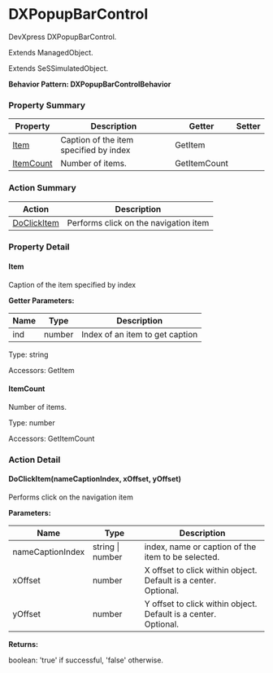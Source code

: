 # DXPopupBarControl

DevXpress DXPopupBarControl.
 
Extends ManagedObject.

Extends SeSSimulatedObject.





**Behavior Pattern: DXPopupBarControlBehavior**


<!-- ============================== property summary ========================== -->

	

### Property Summary

| **Property** | **Description** | **Getter** | **Setter** |
| ------------ | --------------- | ---------- | ---------- |
| [Item](#Item) | Caption of the item specified by index | GetItem |  |
| [ItemCount](#ItemCount) | Number of items. | GetItemCount |  |



	
<!-- ============================== action summary ========================== -->



### Action Summary

|  **Action** | **Description** | 
| ----------- | --------------- |
|	[DoClickItem](#DoClickItem) | Performs click on the navigation item |




<!-- ============================== property detail ========================== -->
	
### Property Detail
		
<a name="Item"></a>
#### Item


Caption of the item specified by index

			
**Getter Parameters:**

| **Name** | **Type** | **Description** |
| -------- | -------- | --------------- |	
| ind | number | Index of an item to get caption |


	
			
Type: string
			
			
Accessors: GetItem
			
		
<a name="ItemCount"></a>
#### ItemCount


Number of items.

			
	
			
Type: number
			
			
Accessors: GetItemCount
			
		
	
	
<!-- ============================== action detail ========================== -->
	
### Action Detail
		
<a name="DoClickItem"></a>    
#### DoClickItem(nameCaptionIndex, xOffset, yOffset)

Performs click on the navigation item


**Parameters:**

|	**Name** | **Type** | **Description** |
| ---------- | -------- | --------------- |
| nameCaptionIndex | string \| number |	index, name or caption of the item to be selected. |
| xOffset | number |	X offset to click within object. Default is a center.<br>Optional. |
| yOffset | number |	Y offset to click within object. Default is a center.<br>Optional. |




**Returns:**

boolean: 'true' if successful, 'false' otherwise.




	

